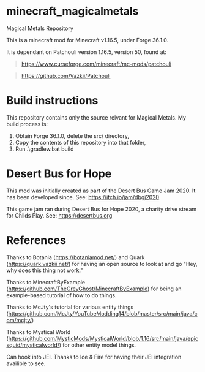 # minecraft_magicalmetals
Magical Metals Repository

This is a minecraft mod for Minecraft v1.16.5, under Forge 36.1.0.

It is dependant on Patchouli version 1.16.5, version 50, found at:
> https://www.curseforge.com/minecraft/mc-mods/patchouli

> https://github.com/Vazkii/Patchouli

# Build instructions
This repository contains only the source relvant for Magical Metals. My build process is:
1. Obtain Forge 36.1.0, delete the src/ directory,
2. Copy the contents of this repository into that folder,
3. Run .\gradlew.bat build

# Desert Bus for Hope
This mod was initially created as part of the Desert Bus Game Jam 2020. It has been developed since.
See: https://itch.io/jam/dbgj2020

This game jam ran during Desert Bus for Hope 2020, a charity drive stream for Childs Play.
See: https://desertbus.org

# References
Thanks to Botania (https://botaniamod.net/) and Quark (https://quark.vazkii.net/) for having an open source to look at and go "Hey, why does this thing not work."

Thanks to MinecraftByExample (https://github.com/TheGreyGhost/MinecraftByExample) for being an example-based tutorial of how to do things.

Thanks to McJty's tutorial for various entity things (https://github.com/McJty/YouTubeModding14/blob/master/src/main/java/com/mcjty/)

Thanks to Mystical World (https://github.com/MysticMods/MysticalWorld/blob/1.16/src/main/java/epicsquid/mysticalworld/) for other entity model things.

Can hook into JEI. Thanks to Ice & Fire for having their JEI integration availible to see.